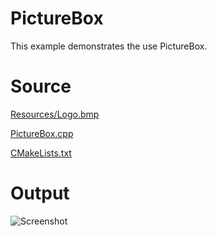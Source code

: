 # PictureBoxThis example demonstrates the use PictureBox.# Source[Resources/Logo.bmp](Resources/Logo.bmp)[PictureBox.cpp](PictureBox.cpp)[CMakeLists.txt](CMakeLists.txt)# Output![Screenshot](../../../docs/Pictures/PictureBox.png)